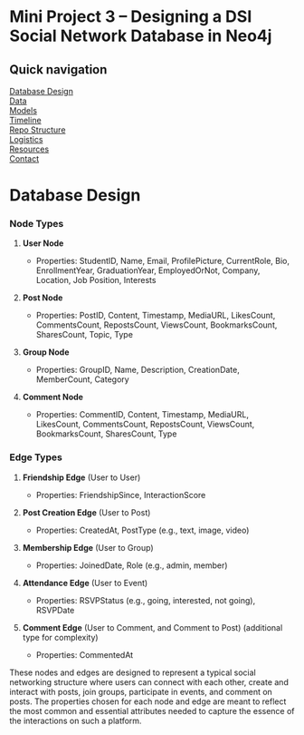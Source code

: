 # Mini Project 3 – Designing a DSI Social Network Database in Neo4j


## Quick navigation

[Database Design](#Database-Design)\
[Data](#data)\
[Models](#models)\
[Timeline](#timeline)\
[Repo Structure](#repo-structure)\
[Logistics](#project-logistics)\
[Resources](#resources)\
[Contact](#contact-info)


# Database Design
### Node Types

1. **User Node**
   - Properties: StudentID, Name, Email, ProfilePicture, CurrentRole, Bio, EnrollmentYear, GraduationYear, EmployedOrNot, Company, Location, Job Position, Interests

2. **Post Node**
   - Properties: PostID, Content, Timestamp, MediaURL, LikesCount, CommentsCount, RepostsCount, ViewsCount, BookmarksCount, SharesCount, Topic, Type

3. **Group Node**
   - Properties: GroupID, Name, Description, CreationDate, MemberCount, Category

4. **Comment Node** 
   - Properties: CommentID, Content, Timestamp, MediaURL, LikesCount, CommentsCount, RepostsCount, ViewsCount, BookmarksCount, SharesCount, Type

### Edge Types

1. **Friendship Edge** (User to User)
   - Properties: FriendshipSince, InteractionScore

2. **Post Creation Edge** (User to Post)
   - Properties: CreatedAt, PostType (e.g., text, image, video)

3. **Membership Edge** (User to Group)
   - Properties: JoinedDate, Role (e.g., admin, member)

4. **Attendance Edge** (User to Event)
   - Properties: RSVPStatus (e.g., going, interested, not going), RSVPDate

5. **Comment Edge** (User to Comment, and Comment to Post) (additional type for complexity)
   - Properties: CommentedAt

These nodes and edges are designed to represent a typical social networking structure where users can connect with each other, create and interact with posts, join groups, participate in events, and comment on posts. The properties chosen for each node and edge are meant to reflect the most common and essential attributes needed to capture the essence of the interactions on such a platform.
